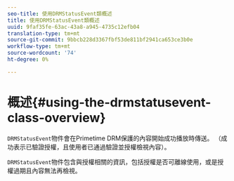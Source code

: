 ```yaml
---
seo-title: 使用DRMStatusEvent類概述
title: 使用DRMStatusEvent類概述
uuid: 9faf35fe-63ac-43a8-a945-4735c12efb04
translation-type: tm+mt
source-git-commit: 9bbcb228d3367fbf53de811bf2941ca653ce3b0e
workflow-type: tm+mt
source-wordcount: '74'
ht-degree: 0%

---
```



# 概述{#using-the-drmstatusevent-class-overview}

`DRMStatusEvent`物件會在Primetime DRM保護的內容開始成功播放時傳送。 （成功表示已驗證授權，且使用者已通過驗證並授權檢視內容）。

`DRMStatusEvent`物件包含與授權相關的資訊，包括授權是否可離線使用，或是授權過期且內容無法再檢視。
